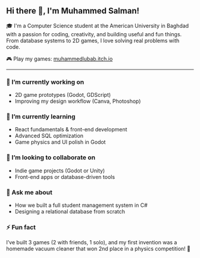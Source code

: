 ## Hi there 👋, I'm Muhammed Salman!

🎓 I'm a Computer Science student at the American University in Baghdad with a passion for coding, creativity, and building useful and fun things. From database systems to 2D games, I love solving real problems with code.

🎮 Play my games: [muhammedlubab.itch.io](https://muhammedlubab.itch.io)

---
### 🔭 I’m currently working on
- 2D game prototypes (Godot, GDScript)  
- Improving my design workflow (Canva, Photoshop)

### 🌱 I’m currently learning
- React fundamentals & front-end development  
- Advanced SQL optimization  
- Game physics and UI polish in Godot

### 👯 I’m looking to collaborate on
- Indie game projects (Godot or Unity)  
- Front-end apps or database-driven tools

### 💬 Ask me about
- How we built a full student management system in C#
- Designing a relational database from scratch

### ⚡ Fun fact
I’ve built 3 games (2 with friends, 1 solo), and my first invention was a homemade vacuum cleaner that won 2nd place in a physics competition! 🚀

<!--
**mhmdlubab/mhmdlubab** is a ✨ _special_ ✨ repository because its `README.md` (this file) appears on your GitHub profile.

Here are some ideas to get you started:

- 🔭 I’m currently working on ...
- 🌱 I’m currently learning ...
- 👯 I’m looking to collaborate on ...
- 🤔 I’m looking for help with ...
- 💬 Ask me about ...
- 📫 How to reach me: ...
- 😄 Pronouns: ...
- ⚡ Fun fact: ...
-->
